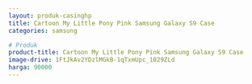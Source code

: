 ```yaml
---
layout: produk-casinghp
title: Cartoon My Little Pony Pink Samsung Galaxy S9 Case
categories: samsung

# Produk
product-title: Cartoon My Little Pony Pink Samsung Galaxy S9 Case
image-drive: 1FtJkAv2YDzlMGkB-1qTxmUpc_1029ZLd
harga: 90000
---
```

